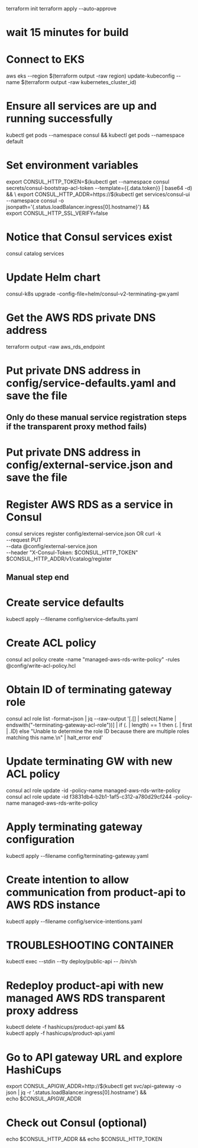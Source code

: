 terraform init
terraform apply --auto-approve
# wait 15 minutes for build

# Connect to EKS
aws eks --region $(terraform output -raw region) update-kubeconfig --name $(terraform output -raw kubernetes_cluster_id)

# Ensure all services are up and running successfully
kubectl get pods --namespace consul && kubectl get pods --namespace default

# Set environment variables
export CONSUL_HTTP_TOKEN=$(kubectl get --namespace consul secrets/consul-bootstrap-acl-token --template={{.data.token}} | base64 -d) && \
export CONSUL_HTTP_ADDR=https://$(kubectl get services/consul-ui --namespace consul -o jsonpath='{.status.loadBalancer.ingress[0].hostname}') && \
export CONSUL_HTTP_SSL_VERIFY=false

# Notice that Consul services exist
consul catalog services

# Update Helm chart
consul-k8s upgrade -config-file=helm/consul-v2-terminating-gw.yaml

# Get the AWS RDS private DNS address
terraform output -raw aws_rds_endpoint

# Put private DNS address in config/service-defaults.yaml and save the file

## Only do these manual service registration steps if the transparent proxy method fails)
# Put private DNS address in config/external-service.json and save the file
# Register AWS RDS as a service in Consul
consul services register config/external-service.json
OR
curl -k \
    --request PUT \
    --data @config/external-service.json \
    --header "X-Consul-Token: $CONSUL_HTTP_TOKEN" \
    $CONSUL_HTTP_ADDR/v1/catalog/register
## Manual step end

# Create service defaults
kubectl apply --filename config/service-defaults.yaml

# Create ACL policy
consul acl policy create -name "managed-aws-rds-write-policy" -rules @config/write-acl-policy.hcl

# Obtain ID of terminating gateway role
consul acl role list -format=json | jq --raw-output '[.[] | select(.Name | endswith("-terminating-gateway-acl-role"))] | if (. | length) == 1 then (. | first | .ID) else "Unable to determine the role ID because there are multiple roles matching this name.\n" | halt_error end'

# Update terminating GW with new ACL policy
consul acl role update -id <role id> -policy-name managed-aws-rds-write-policy
consul acl role update -id f3831db4-b2b1-1af5-c312-a780d29cf244 -policy-name managed-aws-rds-write-policy

# Apply terminating gateway configuration
kubectl apply --filename config/terminating-gateway.yaml

# Create intention to allow communication from product-api to AWS RDS instance
kubectl apply --filename config/service-intentions.yaml

# TROUBLESHOOTING CONTAINER
kubectl exec --stdin --tty deploy/public-api -- /bin/sh

# Redeploy product-api with new managed AWS RDS transparent proxy address
kubectl delete -f hashicups/product-api.yaml && \
kubectl apply -f hashicups/product-api.yaml

# Go to API gateway URL and explore HashiCups
export CONSUL_APIGW_ADDR=http://$(kubectl get svc/api-gateway -o json | jq -r '.status.loadBalancer.ingress[0].hostname') && \
echo $CONSUL_APIGW_ADDR

# Check out Consul (optional)
echo $CONSUL_HTTP_ADDR && echo $CONSUL_HTTP_TOKEN